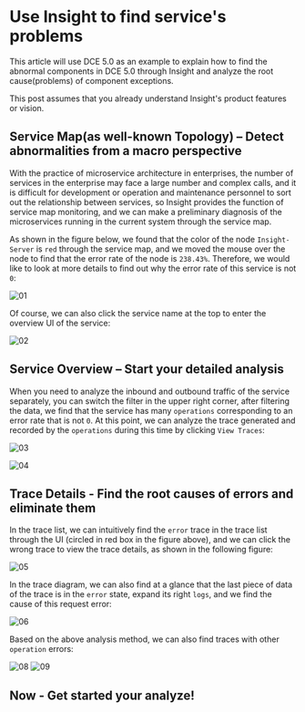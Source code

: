 # Use Insight to find service's problems

This article will use DCE 5.0 as an example to explain how to find the abnormal components in DCE 5.0 through Insight and analyze the root cause(problems) of component exceptions.

This post assumes that you already understand Insight's product features or vision.

## Service Map(as well-known Topology) – Detect abnormalities from a macro perspective

With the practice of microservice architecture in enterprises, the number of services in the enterprise may face a large number and complex calls, and it is difficult for development or operation and maintenance personnel to sort out the relationship between services, so Insight provides the function of service map monitoring, and we can make a preliminary diagnosis of the microservices running in the current system through the service map.

As shown in the figure below, we found that the color of the node `Insight-Server` is `red` through the service map, and we moved the mouse over the node to find that the error rate of the node is `238.43%`. Therefore, we would like to look at more details to find out why the error rate of this service is not `0`:

![01](https://docs.daocloud.io/daocloud-docs-images/docs/en/docs/insight/images/find_root_cause/01.png)

Of course, we can also click the service name at the top to enter the overview UI of the service:

![02](https://docs.daocloud.io/daocloud-docs-images/docs/en/docs/insight/images/find_root_cause/02.png)

## Service Overview – Start your detailed analysis

When you need to analyze the inbound and outbound traffic of the service separately, you can switch the filter in the upper right corner, after filtering the data, we find that the service has many `operations` corresponding to an error rate that is not `0`. At this point, we can analyze the trace generated and recorded by the `operations` during this time by clicking `View Traces`:

![03](https://docs.daocloud.io/daocloud-docs-images/docs/en/docs/insight/images/find_root_cause/03.png)

![04](https://docs.daocloud.io/daocloud-docs-images/docs/en/docs/insight/images/find_root_cause/04.png)

## Trace Details - Find the root causes of errors and eliminate them

In the trace list, we can intuitively find the `error` trace in the trace list through the UI (circled in red box in the figure above), and we can click the wrong trace to view the trace details, as shown in the following figure:

![05](https://docs.daocloud.io/daocloud-docs-images/docs/en/docs/insight/images/find_root_cause/05.png)

In the trace diagram, we can also find at a glance that the last piece of data of the trace is in the `error` state, expand its right `logs`, and we find the cause of this request error:

![06](https://docs.daocloud.io/daocloud-docs-images/docs/en/docs/insight/images/find_root_cause/06.png)

Based on the above analysis method, we can also find traces with other `operation` errors:

![08](https://docs.daocloud.io/daocloud-docs-images/docs/en/docs/insight/images/find_root_cause/08.png)
![09](https://docs.daocloud.io/daocloud-docs-images/docs/en/docs/insight/images/find_root_cause/09.png)

## Now - Get started your analyze!
